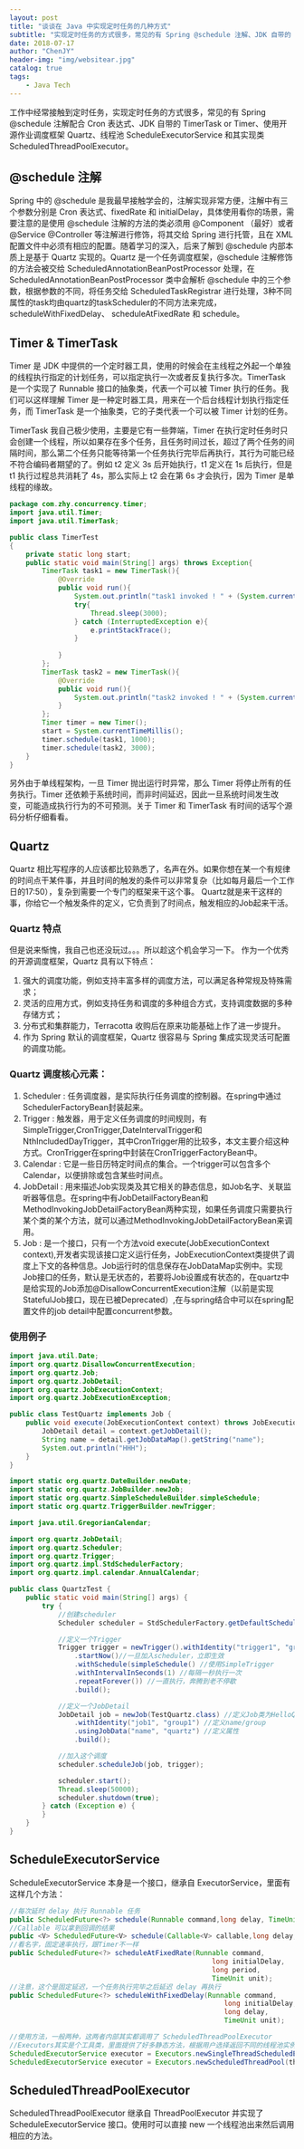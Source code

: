 ```yaml
---
layout: post
title: "谈谈在 Java 中实现定时任务的几种方式"
subtitle: "实现定时任务的方式很多，常见的有 Spring @schedule 注解、JDK 自带的 TimerTask or Timer、开源作业调度框架 Quartz、线程池 ScheduleExecutorService、ScheduledThreadPoolExecutor。"
date: 2018-07-17
author: "ChenJY"
header-img: "img/websitear.jpg"
catalog: true
tags: 
    - Java Tech
---
```


工作中经常接触到定时任务，实现定时任务的方式很多，常见的有 Spring @schedule 注解配合 Cron 表达式、JDK 自带的 TimerTask or Timer、使用开源作业调度框架 Quartz、线程池 ScheduleExecutorService 和其实现类 ScheduledThreadPoolExecutor。

## @schedule 注解
Spring 中的 @schedule 是我最早接触学会的，注解实现非常方便，注解中有三个参数分别是 Cron 表达式、fixedRate 和 initialDelay，具体使用看你的场景，需要注意的是使用 @schedule 注解的方法的类必须用 @Component （最好）或者 @Service @Controller 等注解进行修饰，将其交给 Spring 进行托管，且在 XML 配置文件中必须有相应的配置。随着学习的深入，后来了解到 @schedule 内部本质上是基于 Quartz 实现的。Quartz 是一个任务调度框架，@schedule 注解修饰的方法会被交给 ScheduledAnnotationBeanPostProcessor 处理，在 ScheduledAnnotationBeanPostProcessor 类中会解析 @schedule 中的三个参数，根据参数的不同，将任务交给 ScheduledTaskRegistrar 进行处理，3种不同属性的task均由quartz的taskScheduler的不同方法来完成，scheduleWithFixedDelay、
scheduleAtFixedRate 和 schedule。

## Timer & TimerTask 
Timer 是 JDK 中提供的一个定时器工具，使用的时候会在主线程之外起一个单独的线程执行指定的计划任务，可以指定执行一次或者反复执行多次。TimerTask 是一个实现了 Runnable 接口的抽象类，代表一个可以被 Timer 执行的任务。我们可以这样理解 Timer 是一种定时器工具，用来在一个后台线程计划执行指定任务，而 TimerTask 是一个抽象类，它的子类代表一个可以被 Timer 计划的任务。

TimerTask 我自己极少使用，主要是它有一些弊端，Timer 在执行定时任务时只会创建一个线程，所以如果存在多个任务，且任务时间过长，超过了两个任务的间隔时间，那么第二个任务只能等待第一个任务执行完毕后再执行，其行为可能已经不符合编码者期望的了。例如 t2 定义 3s 后开始执行，t1 定义在 1s 后执行，但是 t1 执行过程总共消耗了 4s，那么实际上 t2 会在第 6s 才会执行，因为 Timer 是单线程的缘故。

```java
package com.zhy.concurrency.timer;
import java.util.Timer;
import java.util.TimerTask;

public class TimerTest
{
	private static long start;
	public static void main(String[] args) throws Exception{
		TimerTask task1 = new TimerTask(){
			@Override
			public void run(){
				System.out.println("task1 invoked ! " + (System.currentTimeMillis() - start));
				try{
					Thread.sleep(3000);
				} catch (InterruptedException e){
					e.printStackTrace();
				}
 
			}
		};
		TimerTask task2 = new TimerTask(){
			@Override
			public void run(){
				System.out.println("task2 invoked ! " + (System.currentTimeMillis() - start));
			}
		};
		Timer timer = new Timer();
		start = System.currentTimeMillis();
		timer.schedule(task1, 1000);
		timer.schedule(task2, 3000);
	}
}

```
另外由于单线程架构，一旦 Timer 抛出运行时异常，那么 Timer 将停止所有的任务执行。Timer 还依赖于系统时间，而非时间延迟，因此一旦系统时间发生改变，可能造成执行行为的不可预测。关于 Timer 和 TimerTask 有时间的话写个源码分析仔细看看。

## Quartz
Quartz 相比写程序的人应该都比较熟悉了，名声在外。如果你想在某一个有规律的时间点干某件事，并且时间的触发的条件可以非常复杂（比如每月最后一个工作日的17:50），复杂到需要一个专门的框架来干这个事。 Quartz就是来干这样的事，你给它一个触发条件的定义，它负责到了时间点，触发相应的Job起来干活。

### Quartz 特点
但是说来惭愧，我自己也还没玩过。。。所以趁这个机会学习一下。
作为一个优秀的开源调度框架，Quartz 具有以下特点：
1. 强大的调度功能，例如支持丰富多样的调度方法，可以满足各种常规及特殊需求；
2. 灵活的应用方式，例如支持任务和调度的多种组合方式，支持调度数据的多种存储方式；
3. 分布式和集群能力，Terracotta 收购后在原来功能基础上作了进一步提升。
4. 作为 Spring 默认的调度框架，Quartz 很容易与 Spring 集成实现灵活可配置的调度功能。

### Quartz 调度核心元素：
1. Scheduler : 任务调度器，是实际执行任务调度的控制器。在spring中通过SchedulerFactoryBean封装起来。
2. Trigger : 触发器，用于定义任务调度的时间规则，有SimpleTrigger,CronTrigger,DateIntervalTrigger和NthIncludedDayTrigger，其中CronTrigger用的比较多，本文主要介绍这种方式。CronTrigger在spring中封装在CronTriggerFactoryBean中。
3. Calendar : 它是一些日历特定时间点的集合。一个trigger可以包含多个Calendar，以便排除或包含某些时间点。
4. JobDetail : 用来描述Job实现类及其它相关的静态信息，如Job名字、关联监听器等信息。在spring中有JobDetailFactoryBean和 
MethodInvokingJobDetailFactoryBean两种实现，如果任务调度只需要执行某个类的某个方法，就可以通过MethodInvokingJobDetailFactoryBean来调用。
5. Job : 是一个接口，只有一个方法void execute(JobExecutionContext context),开发者实现该接口定义运行任务，JobExecutionContext类提供了调度上下文的各种信息。Job运行时的信息保存在JobDataMap实例中。实现Job接口的任务，默认是无状态的，若要将Job设置成有状态的，在quartz中是给实现的Job添加@DisallowConcurrentExecution注解（以前是实现StatefulJob接口，现在已被Deprecated）,在与spring结合中可以在spring配置文件的job detail中配置concurrent参数。

### 使用例子
```java
import java.util.Date;
import org.quartz.DisallowConcurrentExecution;
import org.quartz.Job;
import org.quartz.JobDetail;
import org.quartz.JobExecutionContext;
import org.quartz.JobExecutionException;

public class TestQuartz implements Job {
    public void execute(JobExecutionContext context) throws JobExecutionException {
        JobDetail detail = context.getJobDetail();
        String name = detail.getJobDataMap().getString("name");
        System.out.println("HHH");
    }
}
```
```java
import static org.quartz.DateBuilder.newDate;
import static org.quartz.JobBuilder.newJob;
import static org.quartz.SimpleScheduleBuilder.simpleSchedule;
import static org.quartz.TriggerBuilder.newTrigger;

import java.util.GregorianCalendar;

import org.quartz.JobDetail;
import org.quartz.Scheduler;
import org.quartz.Trigger;
import org.quartz.impl.StdSchedulerFactory;
import org.quartz.impl.calendar.AnnualCalendar;

public class QuartzTest {
    public static void main(String[] args) {
        try {
            //创建scheduler
            Scheduler scheduler = StdSchedulerFactory.getDefaultScheduler();

            //定义一个Trigger
            Trigger trigger = newTrigger().withIdentity("trigger1", "group1") //定义name/group
                .startNow()//一旦加入scheduler，立即生效
                .withSchedule(simpleSchedule() //使用SimpleTrigger
                .withIntervalInSeconds(1) //每隔一秒执行一次
                .repeatForever()) //一直执行，奔腾到老不停歇
                .build();

            //定义一个JobDetail
            JobDetail job = newJob(TestQuartz.class) //定义Job类为HelloQuartz类，这是真正的执行逻辑所在
                .withIdentity("job1", "group1") //定义name/group
                .usingJobData("name", "quartz") //定义属性
                .build();

            //加入这个调度
            scheduler.scheduleJob(job, trigger);

            scheduler.start();
            Thread.sleep(50000);
            scheduler.shutdown(true);
        } catch (Exception e) {
        }
    }
}
```

## ScheduleExecutorService
ScheduleExecutorService 本身是一个接口，继承自 ExecutorService，里面有这样几个方法：
```java
//每次延时 delay 执行 Runnable 任务
public ScheduledFuture<?> schedule(Runnable command,long delay, TimeUnit unit);
//Callable 可以拿到回调的结果
public <V> ScheduledFuture<V> schedule(Callable<V> callable,long delay, TimeUnit unit);
//看名字，固定速率执行，跟Timer不一样
public ScheduledFuture<?> scheduleAtFixedRate(Runnable command,
                                                  long initialDelay,
                                                  long period,
                                                  TimeUnit unit);
//注意，这个是固定延迟，一个任务执行完毕之后延迟 delay 再执行
public ScheduledFuture<?> scheduleWithFixedDelay(Runnable command,
                                                     long initialDelay,
                                                     long delay,
                                                     TimeUnit unit);

//使用方法，一般两种，这两者内部其实都调用了 ScheduledThreadPoolExecutor
//Executors其实是个工具类，里面提供了好多静态方法，根据用户选择返回不同的线程池实例。
ScheduledExecutorService executor = Executors.newSingleThreadScheduledExecutor();
ScheduledExecutorService executor = Executors.newScheduledThreadPool(threadNum);
```

## ScheduledThreadPoolExecutor
ScheduledThreadPoolExecutor 继承自 ThreadPoolExecutor 并实现了 ScheduleExecutorService 接口。使用时可以直接 new 一个线程池出来然后调用相应的方法。



